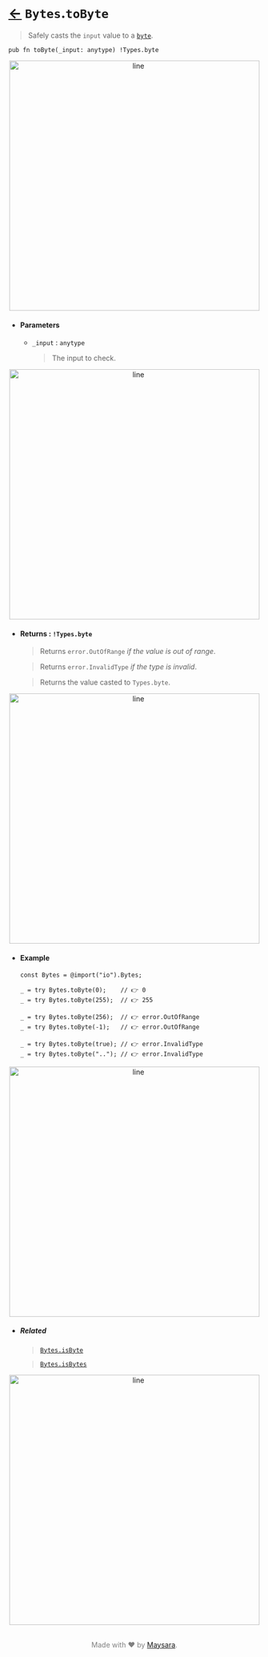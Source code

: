 # [←](../Bytes.md) `Bytes`.`toByte`

> Safely casts the `input` value to a [`byte`](../#types).

```zig
pub fn toByte(_input: anytype) !Types.byte
```


<div align="center">
<img src="https://raw.githubusercontent.com/Super-ZIG/io/refs/heads/main/docs/_dist/img/md/line.png" alt="line" style="width:500px;"/>
</div>

- #### Parameters

    - `_input` : `anytype`

        > The input to check.


<div align="center">
<img src="https://raw.githubusercontent.com/Super-ZIG/io/refs/heads/main/docs/_dist/img/md/line.png" alt="line" style="width:500px;"/>
</div>

- #### Returns : `!Types.byte`

    > Returns `error.OutOfRange` _if the value is out of range_.

    > Returns `error.InvalidType` _if the type is invalid_.

    > Returns the value casted to `Types.byte`.

<div align="center">
<img src="https://raw.githubusercontent.com/Super-ZIG/io/refs/heads/main/docs/_dist/img/md/line.png" alt="line" style="width:500px;"/>
</div>

- #### Example

    ```zig
    const Bytes = @import("io").Bytes;
    ```

    ```zig
    _ = try Bytes.toByte(0);    // 👉 0
    _ = try Bytes.toByte(255);  // 👉 255

    _ = try Bytes.toByte(256);  // 👉 error.OutOfRange
    _ = try Bytes.toByte(-1);   // 👉 error.OutOfRange

    _ = try Bytes.toByte(true); // 👉 error.InvalidType
    _ = try Bytes.toByte(".."); // 👉 error.InvalidType
    ```

<div align="center">
<img src="https://raw.githubusercontent.com/Super-ZIG/io/refs/heads/main/docs/_dist/img/md/line.png" alt="line" style="width:500px;"/>
</div>

- ##### Related

  > [`Bytes.isByte`](./isByte.md)

  > [`Bytes.isBytes`](./isBytes.md)

<div align="center">
<img src="https://raw.githubusercontent.com/Super-ZIG/io/refs/heads/main/docs/_dist/img/md/line.png" alt="line" style="width:500px;"/>
</div>

<p align="center" style="color:grey;"><br />Made with ❤️ by <a href="http://github.com/maysara-elshewehy" target="blank">Maysara</a>.</p>